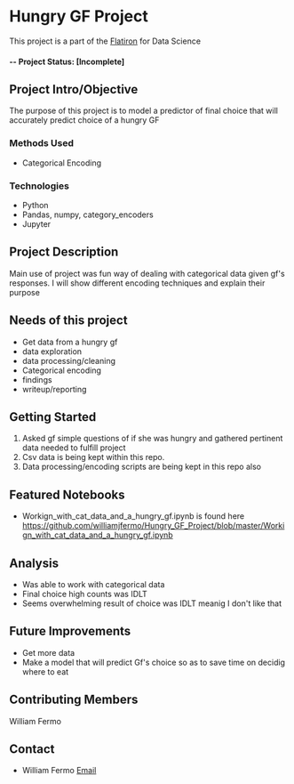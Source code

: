 # Hungry GF Project
This project is a part of the [Flatiron](http://https://flatironschool.com/) for Data Science
#### -- Project Status: [Incomplete]

## Project Intro/Objective
The purpose of this project is to model a predictor of final choice that will accurately predict choice of a hungry GF    

### Methods Used
* Categorical Encoding


### Technologies
* Python
* Pandas, numpy, category_encoders 
* Jupyter


## Project Description
Main use of project was fun way of dealing with categorical data given gf's responses.  I will show different encoding techniques and explain their purpose
## Needs of this project

- Get data from a hungry gf
- data exploration
- data processing/cleaning
- Categorical encoding
- findings
- writeup/reporting

## Getting Started

1. Asked gf simple questions of if she was hungry and gathered pertinent data needed to fulfill project
2. Csv data is being kept within this repo.   
3. Data processing/encoding scripts are being kept in this repo also

 

## Featured Notebooks
* Workign_with_cat_data_and_a_hungry_gf.ipynb is found here https://github.com/williamjfermo/Hungry_GF_Project/blob/master/Workign_with_cat_data_and_a_hungry_gf.ipynb

## Analysis
* Was able to work with categorical data
* Final choice high counts was IDLT
* Seems overwhelming result of choice was IDLT meanig I don't like that

## Future Improvements

- Get more data
- Make a model that will predict Gf's choice so as to save time on decidig where to eat




## Contributing Members
William Fermo  


## Contact
* William Fermo [Email](williamjfermo@gmail.com)


